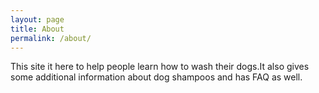 ```yaml
---
layout: page
title: About
permalink: /about/
---
```


This site it here to help people learn how to wash their dogs.It also gives some additional information about dog shampoos and has FAQ as well.
